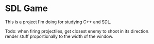 # SDL Game

This is a project I'm doing for studying C++ and SDL.

Todo:
when firing projectiles, get closest enemy to shoot in its direction.
render stuff proportionally to the width of the window.
